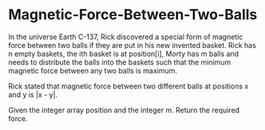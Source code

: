 # Magnetic-Force-Between-Two-Balls

In the universe Earth C-137, Rick discovered a special form of magnetic force between two balls if they are put in his new invented basket. Rick has n empty baskets, the ith basket is at position[i], Morty has m balls and needs to distribute the balls into the baskets such that the minimum magnetic force between any two balls is maximum.

Rick stated that magnetic force between two different balls at positions x and y is |x - y|.

Given the integer array position and the integer m. Return the required force.
